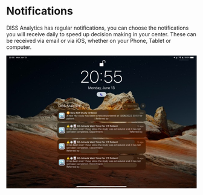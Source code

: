 # Notifications

DISS Analytics has regular notifications, you can choose the notifications you will receive daily to speed up decision making in your center. These can be received via email or via iOS, whether on your Phone, Tablet or computer.

<img src= " _media/Notificaction Reports.jpeg"  alt="" >